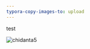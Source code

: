 ```yaml
---
typora-copy-images-to: upload
---
```


test

![chidanta5](https://fastly.jsdelivr.net/gh/MrXnneHang/img/BlogHosting/img/24/06/202406192355934.jpeg)





